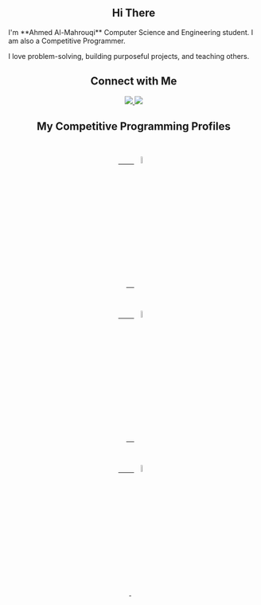 <h2 align="center">Hi There</h2>
I'm **Ahmed Al-Mahrouqi** Computer Science and Engineering student. I am also a Competitive Programmer.

I love problem-solving, building purposeful projects, and teaching others.

<h2 align="center">Connect with Me</h2>

<div align="center"> 
  <a href="https://www.linkedin.com/in/al-mahrouqi/" target="_blank">
    <img src="https://img.shields.io/badge/LinkedIn-0077B5?style=for-the-badge&logo=linkedin&logoColor=white" target="_blank" />
  </a>
  <a href="https://discordapp.com/users/1017101770784243782" target="_blank">
     <img src="https://img.shields.io/badge/Discord-5662f6?style=for-the-badge&logo=discord&logoColor=white" target="_blank" />
  </a>
</div>
<h2 align="center">My Competitive Programming Profiles</h2>
<div align="center">

    <a href="https://codeforces.com/profile/Almahrouky">

        <img src="https://img.icons8.com/external-tal-revivo-shadow-tal-revivo/50/000000/external-codeforces-programming-competitions-and-contests-programming-community-logo-shadow-tal-revivo.png" alt="Code Forces" width="6%"/>

    </a>&emsp;

    <a href="https://atcoder.jp/users/AlMahrouqi">

        <img src="https://img.atcoder.jp/logo/atcoder/logo_transparent.png" alt="AtCoder" width="6%"/>

    </a>&emsp;

    <a href="https://leetcode.com/u/Almahrouky/">

        <img src="https://img.icons8.com/external-tal-revivo-shadow-tal-revivo/50/000000/external-level-up-your-coding-skills-and-quickly-land-a-job-logo-shadow-tal-revivo.png" alt="LeetCode" width="6%"/>

 </a>&emsp;

</div>
